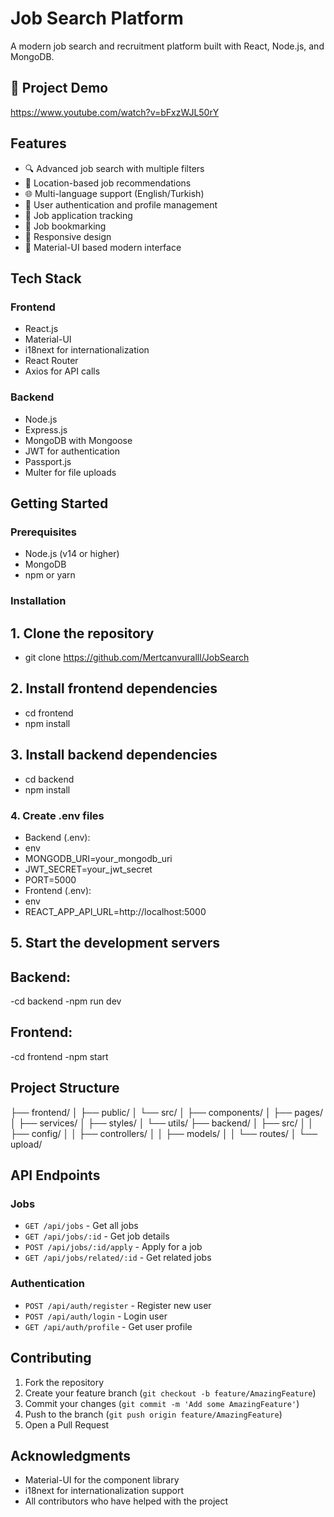 # Job Search Platform

A modern job search and recruitment platform built with React, Node.js, and MongoDB.

## 🎥 Project Demo
https://www.youtube.com/watch?v=bFxzWJL50rY

## Features

- 🔍 Advanced job search with multiple filters
- 📍 Location-based job recommendations
- 🌐 Multi-language support (English/Turkish)
- 👤 User authentication and profile management
- 💼 Job application tracking
- 🔖 Job bookmarking
- 📱 Responsive design
- 🎨 Material-UI based modern interface

## Tech Stack

### Frontend
- React.js
- Material-UI
- i18next for internationalization
- React Router
- Axios for API calls

### Backend
- Node.js
- Express.js
- MongoDB with Mongoose
- JWT for authentication
- Passport.js
- Multer for file uploads

## Getting Started

### Prerequisites
- Node.js (v14 or higher)
- MongoDB
- npm or yarn

### Installation

## 1. Clone the repository
   
- git clone https://github.com/Mertcanvuralll/JobSearch

## 2. Install frontend dependencies
   
- cd frontend
- npm install

## 3. Install backend dependencies

- cd backend
- npm install

### 4. Create .env files
- Backend (.env):
- env
- MONGODB_URI=your_mongodb_uri
- JWT_SECRET=your_jwt_secret
- PORT=5000
- Frontend (.env):
- env
- REACT_APP_API_URL=http://localhost:5000

## 5. Start the development servers

## Backend:

-cd backend
-npm run dev

## Frontend:

-cd frontend
-npm start

## Project Structure

├── frontend/
│   ├── public/
│   └── src/
│       ├── components/
│       ├── pages/
│       ├── services/
│       ├── styles/
│       └── utils/
├── backend/
│   ├── src/
│   │   ├── config/
│   │   ├── controllers/
│   │   ├── models/
│   │   └── routes/
│   └── upload/


## API Endpoints

### Jobs
- `GET /api/jobs` - Get all jobs
- `GET /api/jobs/:id` - Get job details
- `POST /api/jobs/:id/apply` - Apply for a job
- `GET /api/jobs/related/:id` - Get related jobs

### Authentication
- `POST /api/auth/register` - Register new user
- `POST /api/auth/login` - Login user
- `GET /api/auth/profile` - Get user profile

## Contributing

1. Fork the repository
2. Create your feature branch (`git checkout -b feature/AmazingFeature`)
3. Commit your changes (`git commit -m 'Add some AmazingFeature'`)
4. Push to the branch (`git push origin feature/AmazingFeature`)
5. Open a Pull Request


## Acknowledgments

- Material-UI for the component library
- i18next for internationalization support
- All contributors who have helped with the project
